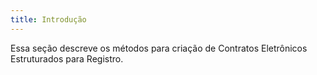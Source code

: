 ```yaml
---
title: Introdução
---
```


Essa seção descreve os métodos para criação de Contratos Eletrônicos Estruturados para Registro.